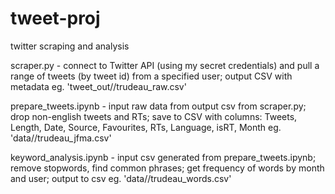 # tweet-proj
 twitter scraping and analysis
 
scraper.py - connect to Twitter API (using my secret credentials) and pull a range of tweets (by tweet id) from
		a specified user; output CSV with metadata eg. 'tweet_out//trudeau_raw.csv'

prepare_tweets.ipynb - input raw data from output csv from scraper.py; drop non-english tweets and RTs;
		save to CSV with columns: Tweets, Length, Date, Source, Favourites, RTs, Language, isRT, Month
		eg. 'data//trudeau_jfma.csv'

keyword_analysis.ipynb - input csv generated from prepare_tweets.ipynb; remove stopwords, find common phrases;
		get frequency of words by month and user; output to csv eg. 'data//trudeau_words.csv'
